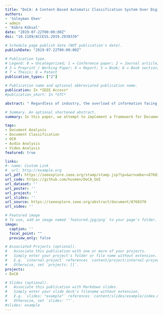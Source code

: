 ```yaml
---
title: "DoCA: A Content-Based Automatic Classification System Over Digital Documents"
authors:
- 'Süleyman Eken'
- admin
- 'Kübra Köksal'
date: "2019-07-22T00:00:00Z"
doi: "10.1109/ACCESS.2019.2930339"

# Schedule page publish date (NOT publication's date).
publishDate: "2019-07-22T00:00:00Z"

# Publication type.
# Legend: 0 = Uncategorized; 1 = Conference paper; 2 = Journal article;
# 3 = Preprint / Working Paper; 4 = Report; 5 = Book; 6 = Book section;
# 7 = Thesis; 8 = Patent
publication_types: ["2"]

# Publication name and optional abbreviated publication name.
publication: In *IEEE Access*
#publication_short: In *STC*

abstract: " Regardless of industry, the overload of information facing most organizations today is a drain on both individuals and the enterprise itself. The increasing volume of this information, which is stored in different electronic formats, requires new sophisticated systems to analyse and classify them. In this paper, we attempt to implement a framework for Document Classification and Analysis (DoCA) that can simplify and automate such tasks for different file types, namely: office documents (text, spreadsheets, and presentations), scanned documents (images and PDFs), multimedia files (video and audio). Each file type requires different methods for pre-processing, analysis, and classification. The efficiency and feasibility of the DoCA are examined on HAVELSAN dataset and accuracy of different tasks shows that the DoCA is a promising tool for document analysis and classification. "

# Summary. An optional shortened abstract.
summary: In this paper, we attempt to implement a framework for Document Classification and Analysis (DoCA) that can simplify and automate such tasks for different file types.

tags:
- Document Analysis
- Document Classification
- OCR
- Audio Analysis
- Video Analysis
featured: true

links:
#- name: Custom Link
#  url: http://example.org
url_pdf: https://ieeexplore.ieee.org/stamp/stamp.jsp?tp=&arnumber=8768370
url_code: https://github.com/husmen/DoCA_GUI
url_dataset: ''
url_poster: ''
url_project: ''
url_slides: ''
url_source: https://ieeexplore.ieee.org/abstract/document/8768370
url_video: ''

# Featured image
# To use, add an image named `featured.jpg/png` to your page's folder. 
image:
  caption: ''
  focal_point: ""
  preview_only: false

# Associated Projects (optional).
#   Associate this publication with one or more of your projects.
#   Simply enter your project's folder or file name without extension.
#   E.g. `internal-project` references `content/project/internal-project/index.md`.
#   Otherwise, set `projects: []`.
projects:
- DoCA

# Slides (optional).
#   Associate this publication with Markdown slides.
#   Simply enter your slide deck's filename without extension.
#   E.g. `slides: "example"` references `content/slides/example/index.md`.
#   Otherwise, set `slides: ""`.
#slides: example
---
```


<!-- {{% alert note %}}
Click the *Cite* button above to demo the feature to enable visitors to import publication metadata into their reference management software.
{{% /alert %}}

{{% alert note %}}
Click the *Slides* button above to demo Academic's Markdown slides feature.
{{% /alert %}}

Supplementary notes can be added here, including [code and math](https://sourcethemes.com/academic/docs/writing-markdown-latex/).
 -->
